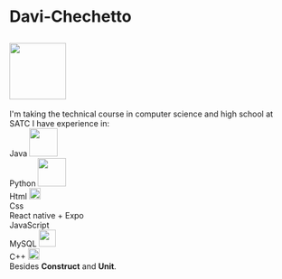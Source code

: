 # Davi-Chechetto
## <img width="100" heigth="200" src="https://www1.satc.edu.br/parcelamento_satc/assets/img/logotipo_horizontal.png">
I'm taking the technical course in computer science and high school at SATC
I have experience in: <br>
Java <img width="50" heigth="50" src="https://marcas-logos.net/wp-content/uploads/2020/11/Java-logo.png"><br> 
Python <img width="50" heigth="50" src="https://upload.wikimedia.org/wikipedia/commons/thumb/f/f8/Python_logo_and_wordmark.svg/1280px-Python_logo_and_wordmark.svg.png"><br> 
Html <img width="20" heigth="20" src="https://cdn-icons-png.flaticon.com/512/732/732212.png"><br>
Css <br>
React native + Expo <br>
JavaScript <br>
MySQL <img width="30" heigth="50" src="https://marcas-logos.net/wp-content/uploads/2020/11/MySQL-logo.png"><br>
C++ <img width="20" heigth="30" src="https://download.logo.wine/logo/C%2B%2B/C%2B%2B-Logo.wine.png"><br> 
Besides <b>Construct</b> and <b>Unit</b>.<br>
<br>

